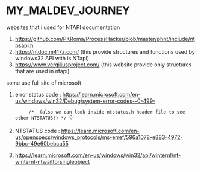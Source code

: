 ﻿# MY_MALDEV_JOURNEY

websites that i used for NTAPI documentation

1) https://github.com/PKRoma/ProcessHacker/blob/master/phnt/include/ntpsapi.h 
2) https://ntdoc.m417z.com/  (this provide structures and functions used by windows32 API with is NTapi)
3) https://www.vergiliusproject.com/ (this website provide only structures that are used in ntapi)


some use full site of microsoft 

1) error status code : https://learn.microsoft.com/en-us/windows/win32/Debug/system-error-codes--0-499-

            /*  (also we can look inside ntstatus.h header file to see other NTSTATUS!) */ 👇
2) NTSTATUS code : https://learn.microsoft.com/en-us/openspecs/windows_protocols/ms-erref/596a1078-e883-4972-9bbc-49e60bebca55 

3) https://learn.microsoft.com/en-us/windows/win32/api/winternl/nf-winternl-ntwaitforsingleobject
